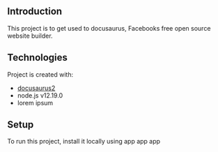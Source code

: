 ## Introduction
This project is to get used to docusaurus, Facebooks free open source website builder.
	
## Technologies
Project is created with:
* [docusaurus2](https://v2.docusaurus.io/)
* node.js v12.19.0
* lorem ipsum
	
## Setup
To run this project, install it locally using app app app
